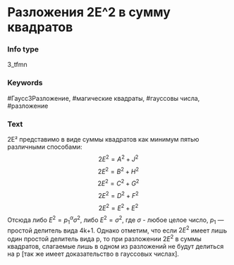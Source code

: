 # Разложения 2E^2 в сумму квадратов
### Info type
3_tfmn
### Keywords
#Гаусс3Разложение, #магические квадраты, #гауссовы числа, #разложение
### Text
2E² представимо в виде суммы квадратов как минимум пятью различными способами:
$$2E^2 = A^2 + J^2$$
$$2E^2 = B^2 + H^2$$
$$2E^2 = C^2 + G^2$$
$$2E^2 = D^2 + F^2$$
$$2E^2 = E^2 + E^2$$
Отсюда либо $E^2 = p_1^\alpha \sigma^2$, либо $E^2 = \sigma^2$, где $\sigma$ - любое целое число, $p_1$ — простой делитель вида 4k+1. Однако отметим, что если $2E^2$ имеет лишь один простой делитель вида p, то при разложении $2E^2$ в суммы квадратов, слагаемые лишь в одном из разложений не будут делиться на p [так же имеет доказательство в гауссовых числах].